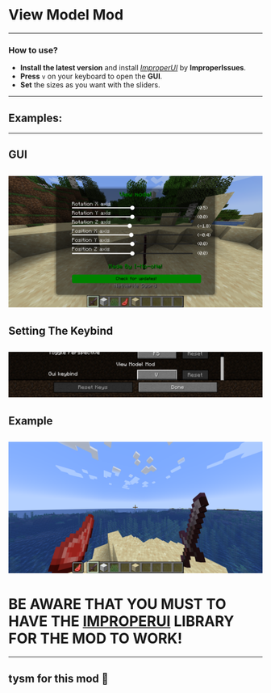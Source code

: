 # View Model Mod
-----------------
### How to use?
- **Install the latest version** and install [*ImproperUI*](https://github.com/ItziSpyder/ImproperUI/releases) by **ImproperIssues**.
- **Press** `v` on your keyboard to open the **GUI**.
- **Set** the sizes as you want with the sliders.
--------------------
## Examples:
-------
## GUI
![its 2 am and i want to sleep](assets/gui.png)
----------
## Setting The Keybind
![frfr](assets/keybind.png)
--------------------
## Example
![hmmm](assets/example.png)
-----------------
# BE AWARE THAT YOU MUST TO HAVE THE [**IMPROPERUI**](https://github.com/ItziSpyder/ImproperUI/releases) LIBRARY FOR THE MOD TO WORK!
------------------
## tysm for this mod 🙏

